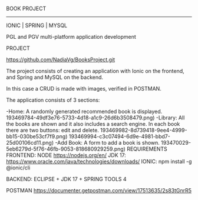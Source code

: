 BOOK PROJECT
__________________________________


IONIC | SPRING | MYSQL


PGL and PGV
multi-platform application development

PROJECT

https://github.com/NadiaVg/BooksProject.git


The project consists of creating an application with Ionic on the frontend, and Spring and MySQL on the backend.

In this case a CRUD is made with images, verified in POSTMAN.

The application consists of 3 sections:

-Home: A randomly generated recommended book is displayed.
193469784-49df3e76-5733-4d18-a1c9-26d6b3508479.png)
-Library: All the books are shown and it also includes a search engine. In each book there are two buttons: edit and delete.
193469982-8d739418-9ee4-4999-bb15-030be53cf7f9.png)
193469994-c3c07494-6d9e-4981-bbd7-25d00106cd11.png)
-Add Book: A form to add a book is shown.
193470029-5eb6279d-5f76-46fb-9053-818680929259.png)
REQUIREMENTS
FRONTEND:
	NODE
	https://nodejs.org/en/
JDK 17:
	https://www.oracle.com/java/technologies/downloads/
	IONIC:
	npm install -g @ionic/cli



BACKEND:
	ECLIPSE + JDK 17 + SPRING TOOLS 4


POSTMAN
https://documenter.getpostman.com/view/17513635/2s83tGnrR5
